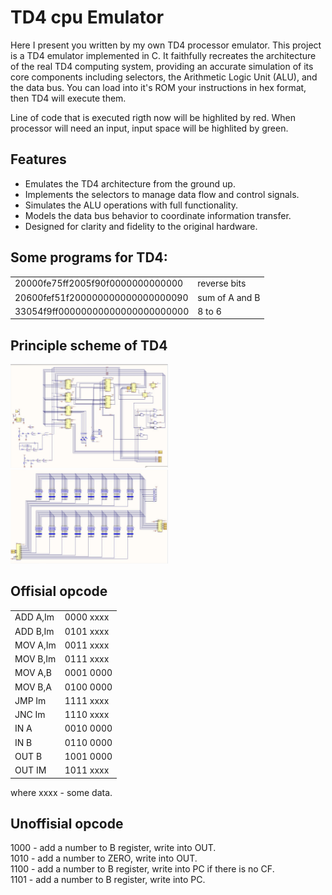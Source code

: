 # TD4 cpu Emulator


Here I present you written by my own TD4 processor emulator. 
This project is a TD4 emulator implemented in C. It faithfully recreates the architecture of the real TD4 computing system, providing an accurate simulation of its core components including selectors, the Arithmetic Logic Unit (ALU), and the data bus.
You can load into it's ROM your instructions in hex format, then TD4  will execute them. 

Line of code that is executed rigth now will be highlited by red. When processor will need an input, input space will be highlited by green.


## Features

- Emulates the TD4 architecture from the ground up.
- Implements the selectors to manage data flow and control signals.
- Simulates the ALU operations with full functionality.
- Models the data bus behavior to coordinate information transfer.
- Designed for clarity and fidelity to the original hardware.


## Some programs for TD4:
|  |  |
|----------------------------------|----------------|
| 20000fe75ff2005f90f0000000000000 | reverse bits   |
| 20600fef51f200000000000000000090 | sum of A and B |
| 33054f9ff00000000000000000000000 | 8 to 6         |


## Principle scheme of TD4
<img src="pic/cpu.png" alt="CPU itself" width="50%">
<img src="pic/input.png" alt="CPU itself" width="50%">


## Offisial opcode

| | |
|---------|----------|
|ADD A,Im | 0000 xxxx|
|ADD B,Im | 0101 xxxx|
|MOV A,Im | 0011 xxxx|
|MOV B,Im | 0111 xxxx|
|MOV A,B  | 0001 0000|
|MOV B,A  | 0100 0000|
|JMP Im   | 1111 xxxx|
|JNC Im   | 1110 xxxx|
|IN A     | 0010 0000|
|IN B     | 0110 0000|
|OUT B    | 1001 0000|
|OUT IM   | 1011 xxxx|
where xxxx - some data.


## Unoffisial opcode 
1000 - add a number to B register, write into OUT.\
1010 - add a number to ZERO, write into OUT.\
1100 - add a number to B register, write into PC if there is no CF.\
1101 - add a number to B register, write into PC.

